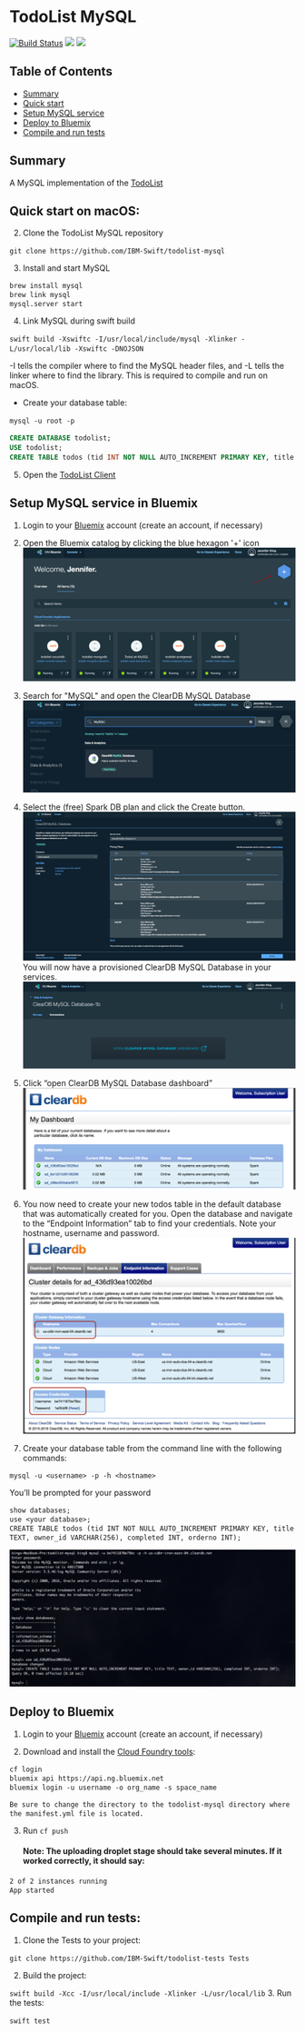 # TodoList MySQL

[![Build Status](https://travis-ci.org/IBM-Swift/TodoList-MySQL.svg?branch=master)](https://travis-ci.org/IBM-Swift/TodoList-MySQL)
![](https://img.shields.io/badge/Swift-3.0%20RELEASE-orange.svg?style=flat)
![](https://img.shields.io/badge/platform-Linux,%20macOS-blue.svg?style=flat)


## Table of Contents
* [Summary](#summary)
* [Quick start](#quick-start-on-macos)
* [Setup MySQL service](#setup-mysql-service-in-bluemix)
* [Deploy to Bluemix](#deploy-to-bluemix)
* [Compile and run tests](#compile-and-run-tests)

## Summary

A MySQL implementation of the [TodoList](https://github.com/IBM-Swift/todolist-boilerplate)

## Quick start on macOS:

2. Clone the TodoList MySQL repository 
 
  `git clone https://github.com/IBM-Swift/todolist-mysql`

3. Install and start MySQL

  ```
  brew install mysql
  brew link mysql
  mysql.server start
  ```
  
4. Link MySQL during swift build

  `swift build -Xswiftc -I/usr/local/include/mysql -Xlinker -L/usr/local/lib -Xswiftc -DNOJSON` 

-I tells the compiler where to find the MySQL header files, and -L tells the linker where to find the library. This is required to compile and run on macOS.

- Create your database table:

 `mysql -u root -p`

  ```sql 
  CREATE DATABASE todolist;
  USE todolist;
  CREATE TABLE todos (tid INT NOT NULL AUTO_INCREMENT PRIMARY KEY, title TEXT, owner_id VARCHAR(256), completed INT, orderno INT);
  ```
 
5. Open the [TodoList Client](http://www.todobackend.com/client/index.html?http://localhost:8090)

## Setup MySQL service in Bluemix

1. Login to your [Bluemix](https://new-console.ng.bluemix.net/?direct=classic) account (create an account, if necessary)  

2. Open the Bluemix catalog by clicking the blue hexagon '+' icon
  ![MySQL service](Images/bluemix-console.png)

3. Search for "MySQL" and open the ClearDB MySQL Database
  ![MySQL service](Images/search-mysql.png)

4. Select the (free) Spark DB plan and click the Create button. 
  ![MySQL service](Images/spark-plan.png)
  You will now have a provisioned ClearDB MySQL Database in your services.
  ![MySQL service](Images/provisioned-cleardb.png)

5. Click “open ClearDB MySQL Database dashboard”
  ![MySQL service](Images/cleardb-dashboard.png)

6. You now need to create your new todos table in the default database that was automatically created for you.  Open the database and navigate to the “Endpoint Information” tab to find your credentials. Note your hostname, username and password.
  ![MySQL service](Images/cleardb-creds.png)

7. Create your database table from the command line with the following commands:

  ```
  mysql -u <username> -p -h <hostname>
  ```
You’ll be prompted for your password
  ```
  show databases;
  use <your database>;
  CREATE TABLE todos (tid INT NOT NULL AUTO_INCREMENT PRIMARY KEY, title TEXT, owner_id VARCHAR(256), completed INT, orderno INT);
  ```
  ![MySQL service](Images/command-line-create-table.png)

## Deploy to Bluemix

1. Login to your [Bluemix](https://new-console.ng.bluemix.net/?direct=classic) account (create an account, if necessary) 

2. Download and install the [Cloud Foundry tools](https://new-console.ng.bluemix.net/docs/starters/install_cli.html):
```
cf login
bluemix api https://api.ng.bluemix.net
bluemix login -u username -o org_name -s space_name
```

    Be sure to change the directory to the todolist-mysql directory where the manifest.yml file is located.

3. Run `cf push`

    #### Note: The uploading droplet stage should take several minutes. If it worked correctly, it should say:
```
2 of 2 instances running
App started
```


## Compile and run tests:

1. Clone the Tests to your project:

  `git clone https://github.com/IBM-Swift/todolist-tests Tests`

2. Build the project: 

  `swift build -Xcc -I/usr/local/include -Xlinker -L/usr/local/lib`
3. Run the tests:

  `swift test`
